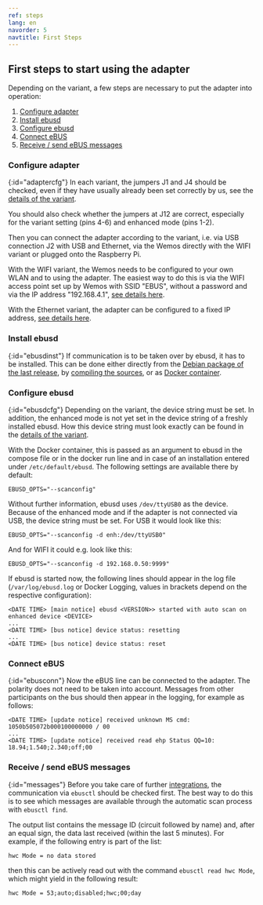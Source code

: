 ```yaml
---
ref: steps
lang: en
navorder: 5
navtitle: First Steps
---
```

## First steps to start using the adapter
Depending on the variant, a few steps are necessary to put the adapter into operation:

1. [Configure adapter](#adaptercfg)
2. [Install ebusd](#ebusdinst)
3. [Configure ebusd](#ebusdcfg)
4. [Connect eBUS](#ebusconn)
5. [Receive / send eBUS messages](#messages)

### Configure adapter
{:id="adaptercfg"}
In each variant, the jumpers J1 and J4 should be checked, even if they have usually already been set correctly by us,
see the [details of the variant](index.en#variants).

You should also check whether the jumpers at J12 are correct, especially for the variant setting (pins 4-6) and enhanced
mode (pins 1-2).

Then you can connect the adapter according to the variant, i.e. via USB connection J2 with USB and Ethernet, via the
Wemos directly with the WIFI variant or plugged onto the Raspberry Pi.

With the WIFI variant, the Wemos needs to be configured to your own WLAN and to using the adapter.
The easiest way to do this is via the WIFI access point set up by Wemos with SSID "EBUS", without a password and via the
IP address "192.168.4.1", [see details here](wemosebus#ebusd-esp).

With the Ethernet variant, the adapter can be configured to a fixed IP address,
[see details here](picfirmware.en#ethernetconfig).

### Install ebusd
{:id="ebusdinst"}
If communication is to be taken over by ebusd, it has to be installed.
This can be done either directly from the [Debian package of the last release](https://github.com/john30/ebusd/releases/latest),
by [compiling the sources](https://github.com/john30/ebusd/wiki/1.-Build-and-install),
or as [Docker container](https://hub.docker.com/repository/docker/john30/ebusd/).

### Configure ebusd
{:id="ebusdcfg"}
Depending on the variant, the device string must be set. In addition, the enhanced mode is not yet set in the device
string of a freshly installed ebusd.
How this device string must look exactly can be found in the [details of the variant](index.en#variants).

With the Docker container, this is passed as an argument to ebusd in the compose file or in the docker run line and
in case of an installation entered under `/etc/default/ebusd`. The following settings are available there by default:

`EBUSD_OPTS="--scanconfig"`

Without further information, ebusd uses `/dev/ttyUSB0` as the device. Because of the enhanced mode and if the adapter
is not connected via USB, the device string must be set. For USB it would look like this:

`EBUSD_OPTS="--scanconfig -d enh:/dev/ttyUSB0"`

And for WIFI it could e.g. look like this:

`EBUSD_OPTS="--scanconfig -d 192.168.0.50:9999"`

If ebusd is started now, the following lines should appear in the log file (`/var/log/ebusd.log` or Docker Logging,
values in brackets depend on the respective configuration):
```
<DATE TIME> [main notice] ebusd <VERSION>> started with auto scan on enhanced device <DEVICE>
...
<DATE TIME> [bus notice] device status: resetting
...
<DATE TIME> [bus notice] device status: reset
```

### Connect eBUS
{:id="ebusconn"}
Now the eBUS line can be connected to the adapter. The polarity does not need to be taken into account.
Messages from other participants on the bus should then appear in the logging, for example as follows:
```
<DATE TIME> [update notice] received unknown MS cmd: 1050b505072b000100000000 / 00
...
<DATE TIME> [update notice] received read ehp Status QQ=10: 18.94;1.540;2.340;off;00
```

### Receive / send eBUS messages
{:id="messages"}
Before you take care of further [integrations](https://github.com/john30/ebusd/wiki/7.-Integrations), the communication
via `ebusctl` should be checked first. The best way to do this is to see which messages are available through the
automatic scan process with `ebusctl find`.

The output list contains the message ID (circuit followed by name) and, after an equal sign, the data last received
(within the last 5 minutes). For example, if the following entry is part of the list:

`hwc Mode = no data stored`

then this can be actively read out with the command `ebusctl read hwc Mode`, which might yield in the following result:

`hwc Mode = 53;auto;disabled;hwc;00;day`
